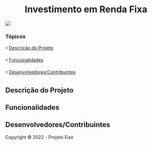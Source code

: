 <h1 align="center"> Investimento em Renda Fixa </h1>

<p>
    <img src="http://img.shields.io/static/v1?label=STATUS&message=EM%20DESENVOLVIMENTO&color=RED&style=for-the-badge">
</p>

### Tópicos

:white_medium_small_square: [Descrição do Projeto](#descrição-do-projeto)

:white_medium_small_square: [Funcionalidades](#funcionalidades)

:white_medium_small_square: [Desenvolvedores/Contribuintes](#desenvolvedores/contribuintes)

## Descrição do Projeto

## Funcionalidades

## Desenvolvedores/Contribuintes

Copyright :copyright: 2022 - Projeto Eixo